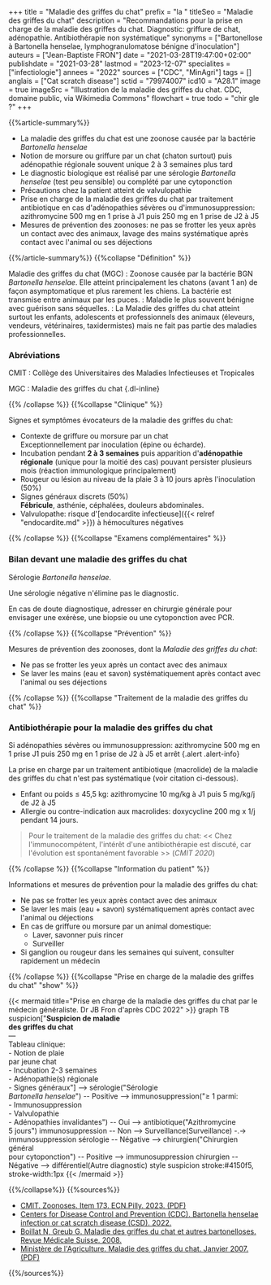 +++
title = "Maladie des griffes du chat"
prefix = "la "
titleSeo = "Maladie des griffes du chat"
description = "Recommandations pour la prise en charge de la maladie des griffes du chat. Diagnostic: griffure de chat, adénopathie. Antibiothérapie non systématique"
synonyms = ["Bartonellose à Bartonella henselae, lymphogranulomatose bénigne d'inoculation"]
auteurs = ["Jean-Baptiste FRON"]
date = "2021-03-28T19:47:00+02:00"
publishdate = "2021-03-28"
lastmod = "2023-12-07"
specialites = ["infectiologie"]
annees = "2022"
sources = ["CDC", "MinAgri"]
tags = []
anglais = ["Cat scratch disease"]
sctid = "79974007"
icd10 = "A28.1"
image = true
imageSrc = "Illustration de la maladie des griffes du chat. CDC, domaine public, via Wikimedia Commons"
flowchart = true
todo = "chir gle ?"
+++

{{%article-summary%}}

- La maladie des griffes du chat est une zoonose causée par la bactérie *Bartonella henselae*
- Notion de morsure ou griffure par un chat (chaton surtout) puis adénopathie régionale souvent unique 2 à 3 semaines plus tard
- Le diagnostic biologique est réalisé par une sérologie *Bartonella henselae* (test peu sensible) ou complété par une cytoponction
- Précautions chez la patient atteint de valvulopathie
- Prise en charge de la maladie des griffes du chat par traitement antibiotique en cas d'adénopathies sévères ou d'immunosuppression: azithromycine 500 mg en 1 prise à J1 puis 250 mg en 1 prise de J2 à J5
- Mesures de prévention des zoonoses: ne pas se frotter les yeux après un contact avec des animaux, lavage des mains systématique après contact avec l'animal ou ses déjections

{{%/article-summary%}}
{{%collapse "Définition" %}}

Maladie des griffes du chat (MGC)
: Zoonose causée par la bactérie BGN *Bartonella henselae*. Elle atteint principalement les chatons (avant 1 an) de façon asymptomatique et plus rarement les chiens. La bactérie est transmise entre animaux par les puces.
: Maladie le plus souvent bénigne avec guérison sans séquelles.
: La Maladie des griffes du chat atteint surtout les enfants, adolescents et professionnels des animaux (éleveurs, vendeurs, vétérinaires, taxidermistes) mais ne fait pas partie des maladies professionnelles.

### Abréviations

CMIT
: Collège des Universitaires des Maladies Infectieuses et Tropicales

MGC
: Maladie des griffes du chat
{.dl-inline}

{{% /collapse %}}
{{%collapse "Clinique" %}}

Signes et symptômes évocateurs de la maladie des griffes du chat:

- Contexte de griffure ou morsure par un chat  
  Exceptionnellement par inoculation (épine ou écharde).
- Incubation pendant **2 à 3 semaines** puis apparition d'**adénopathie régionale** (unique pour la moitié des cas) pouvant persister plusieurs mois (réaction immunologique principalement)
- Rougeur ou lésion au niveau de la plaie 3 à 10 jours après l'inoculation (50%)
- Signes généraux discrets (50%)  
  **Fébricule**, asthénie, céphalées, douleurs abdominales.
- Valvulopathe: risque d'[endocardite infectieuse]({{< relref "endocardite.md" >}}) à hémocultures négatives

{{% /collapse %}}
{{%collapse "Examens complémentaires" %}}

### Bilan devant une maladie des griffes du chat

Sérologie *Bartonella henselae*.

Une sérologie négative n'élimine pas le diagnostic.

En cas de doute diagnostique, adresser en chirurgie générale pour envisager une exérèse, une biopsie ou une cytoponction avec PCR.

{{% /collapse %}}
{{%collapse "Prévention" %}}

Mesures de prévention des zoonoses, dont la *Maladie des griffes du chat*:

- Ne pas se frotter les yeux après un contact avec des animaux
- Se laver les mains (eau et savon) systématiquement après contact avec l'animal ou ses déjections

{{% /collapse %}}
{{%collapse "Traitement de la maladie des griffes du chat" %}}

### Antibiothérapie pour la maladie des griffes du chat

Si adénopathies sévères ou immunosuppression: azithromycine 500 mg en 1 prise J1 puis 250 mg en 1 prise de J2 à J5 et arrêt
{.alert .alert-info}

La prise en charge par un traitement antibiotique (macrolide) de la maladie des griffes du chat n'est pas systématique (voir citation ci-dessous).

- Enfant ou poids ≤ 45,5 kg: azithromycine 10 mg/kg à J1 puis 5 mg/kg/j de J2 à J5
- Allergie ou contre-indication aux macrolides: doxycycline 200 mg x 1/j pendant 14 jours.

> Pour le traitement de la maladie des griffes du chat: << Chez l'immunocompétent, l'intérêt d'une antibiothérapie est discuté, car l'évolution est spontanément favorable >> (*CMIT 2020*)

{{% /collapse %}}
{{%collapse "Information du patient" %}}

Informations et mesures de prévention pour la maladie des griffes du chat:

- Ne pas se frotter les yeux après contact avec des animaux
- Se laver les mais (eau + savon) systématiquement après contact avec l'animal ou déjections
- En cas de griffure ou morsure par un animal domestique:
  - Laver, savonner puis rincer
  - Surveiller
- Si ganglion ou rougeur dans les semaines qui suivent, consulter rapidement un médecin

{{% /collapse %}}
{{%collapse "Prise en charge de la maladie des griffes du chat" "show" %}}

{{< mermaid title="Prise en charge de la maladie des griffes du chat par le médecin généraliste. Dr JB Fron d'après CDC 2022" >}}
graph TB
  suspicion["<b>Suspicion de maladie<br>des griffes du chat</b><br>—<br>Tableau clinique:<br>- Notion de plaie<br>par jeune chat<br>- Incubation 2-3 semaines<br>- Adénopathie(s) régionale<br>- Signes généraux"] --> sérologie("Sérologie<br><em>Bartonella henselae</em>") -- Positive --> immunosuppression("≥ 1 parmi:<br>- Immunosuppression<br>- Valvulopathie<br>- Adénopathies invalidantes") -- Oui --> antibiotique("Azithromycine<br>5 jours")
      immunosuppression -- Non --> Surveillance(Surveillance) -.-> immunosuppression
    sérologie -- Négative --> chirurgien("Chirurgien général<br>pour cytoponction") -- Positive --> immunosuppression
      chirurgien -- Négative --> différentiel(Autre diagnostic)
  style suspicion stroke:#4150f5, stroke-width:1px
{{< /mermaid >}}

{{%/collapse%}}
{{%sources%}}

- [CMIT. Zoonoses. Item 173. ECN.Pilly. 2023. (PDF)](https://www.infectiologie.com/UserFiles/File/pilly-etudiant/items-edition-2023/pilly-2023-item-173.pdf)
- [Centers for Disease Control and Prevention (CDC). Bartonella henselae infection or cat scratch disease (CSD). 2022.](https://www.cdc.gov/bartonella/bartonella-henselae/index.html)
- [Boillat N, Greub G. Maladie des griffes du chat et autres bartonelloses. Revue Médicale Suisse. 2008.](https://www.revmed.ch/revue-medicale-suisse/2008/revue-medicale-suisse-152/maladie-des-griffes-du-chat-et-autres-bartonelloses)
- [Ministère de l'Agriculture. Maladie des griffes du chat. Janvier 2007. (PDF)](https://agriculture.gouv.fr/telecharger/118893)

{{%/sources%}}

